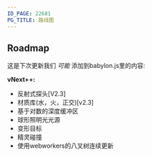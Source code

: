 ```yaml
---
ID_PAGE: 22681
PG_TITLE: 路线图
---
```


## Roadmap

这是下次更新我们 *可能* 添加到babylon.js里的内容:

**vNext++:**

* 反射式探头[V2.3]
* 材质库(水，火，正交)[v2.3]
* 基于对数的深度缓冲区
* 球形照明光光源
* 变形目标
* 精灵碰撞
* 使用webworkers的八叉树连续更新

